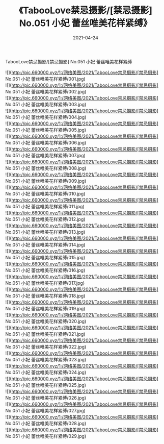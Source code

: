 ﻿---
layout: post
title:  《TabooLove禁忌摄影/[禁忌摄影] No.051 小妃 蕾丝唯美花样紧缚》
date:   2021-04-24
img: http://pic.660000.xyz/1:/网络美图/2021/TabooLove禁忌摄影/[禁忌摄影] No.051 小妃 蕾丝唯美花样紧缚/000.jpg
categories: [美女, 清纯, 唯美]
---

TabooLove禁忌摄影/[禁忌摄影] No.051 小妃 蕾丝唯美花样紧缚

 ![](http://pic.660000.xyz/1:/网络美图/2021/TabooLove禁忌摄影/[禁忌摄影] No.051 小妃 蕾丝唯美花样紧缚/001.jpg) <br>![](http://pic.660000.xyz/1:/网络美图/2021/TabooLove禁忌摄影/[禁忌摄影] No.051 小妃 蕾丝唯美花样紧缚/002.jpg) <br>![](http://pic.660000.xyz/1:/网络美图/2021/TabooLove禁忌摄影/[禁忌摄影] No.051 小妃 蕾丝唯美花样紧缚/003.jpg) <br>![](http://pic.660000.xyz/1:/网络美图/2021/TabooLove禁忌摄影/[禁忌摄影] No.051 小妃 蕾丝唯美花样紧缚/004.jpg) <br>![](http://pic.660000.xyz/1:/网络美图/2021/TabooLove禁忌摄影/[禁忌摄影] No.051 小妃 蕾丝唯美花样紧缚/005.jpg) <br>![](http://pic.660000.xyz/1:/网络美图/2021/TabooLove禁忌摄影/[禁忌摄影] No.051 小妃 蕾丝唯美花样紧缚/006.jpg) <br>![](http://pic.660000.xyz/1:/网络美图/2021/TabooLove禁忌摄影/[禁忌摄影] No.051 小妃 蕾丝唯美花样紧缚/007.jpg) <br>![](http://pic.660000.xyz/1:/网络美图/2021/TabooLove禁忌摄影/[禁忌摄影] No.051 小妃 蕾丝唯美花样紧缚/008.jpg) <br>![](http://pic.660000.xyz/1:/网络美图/2021/TabooLove禁忌摄影/[禁忌摄影] No.051 小妃 蕾丝唯美花样紧缚/009.jpg) <br>![](http://pic.660000.xyz/1:/网络美图/2021/TabooLove禁忌摄影/[禁忌摄影] No.051 小妃 蕾丝唯美花样紧缚/010.jpg) <br>![](http://pic.660000.xyz/1:/网络美图/2021/TabooLove禁忌摄影/[禁忌摄影] No.051 小妃 蕾丝唯美花样紧缚/011.jpg) <br>![](http://pic.660000.xyz/1:/网络美图/2021/TabooLove禁忌摄影/[禁忌摄影] No.051 小妃 蕾丝唯美花样紧缚/012.jpg) <br>![](http://pic.660000.xyz/1:/网络美图/2021/TabooLove禁忌摄影/[禁忌摄影] No.051 小妃 蕾丝唯美花样紧缚/013.jpg) <br>![](http://pic.660000.xyz/1:/网络美图/2021/TabooLove禁忌摄影/[禁忌摄影] No.051 小妃 蕾丝唯美花样紧缚/014.jpg) <br>![](http://pic.660000.xyz/1:/网络美图/2021/TabooLove禁忌摄影/[禁忌摄影] No.051 小妃 蕾丝唯美花样紧缚/015.jpg) <br>![](http://pic.660000.xyz/1:/网络美图/2021/TabooLove禁忌摄影/[禁忌摄影] No.051 小妃 蕾丝唯美花样紧缚/016.jpg) <br>![](http://pic.660000.xyz/1:/网络美图/2021/TabooLove禁忌摄影/[禁忌摄影] No.051 小妃 蕾丝唯美花样紧缚/017.jpg) <br>![](http://pic.660000.xyz/1:/网络美图/2021/TabooLove禁忌摄影/[禁忌摄影] No.051 小妃 蕾丝唯美花样紧缚/018.jpg) <br>![](http://pic.660000.xyz/1:/网络美图/2021/TabooLove禁忌摄影/[禁忌摄影] No.051 小妃 蕾丝唯美花样紧缚/019.jpg) <br>![](http://pic.660000.xyz/1:/网络美图/2021/TabooLove禁忌摄影/[禁忌摄影] No.051 小妃 蕾丝唯美花样紧缚/020.jpg) <br>![](http://pic.660000.xyz/1:/网络美图/2021/TabooLove禁忌摄影/[禁忌摄影] No.051 小妃 蕾丝唯美花样紧缚/021.jpg) <br>![](http://pic.660000.xyz/1:/网络美图/2021/TabooLove禁忌摄影/[禁忌摄影] No.051 小妃 蕾丝唯美花样紧缚/022.jpg) <br>![](http://pic.660000.xyz/1:/网络美图/2021/TabooLove禁忌摄影/[禁忌摄影] No.051 小妃 蕾丝唯美花样紧缚/023.jpg) <br>![](http://pic.660000.xyz/1:/网络美图/2021/TabooLove禁忌摄影/[禁忌摄影] No.051 小妃 蕾丝唯美花样紧缚/024.jpg) <br>![](http://pic.660000.xyz/1:/网络美图/2021/TabooLove禁忌摄影/[禁忌摄影] No.051 小妃 蕾丝唯美花样紧缚/025.jpg) <br>![](http://pic.660000.xyz/1:/网络美图/2021/TabooLove禁忌摄影/[禁忌摄影] No.051 小妃 蕾丝唯美花样紧缚/026.jpg) <br>![](http://pic.660000.xyz/1:/网络美图/2021/TabooLove禁忌摄影/[禁忌摄影] No.051 小妃 蕾丝唯美花样紧缚/027.jpg) <br>![](http://pic.660000.xyz/1:/网络美图/2021/TabooLove禁忌摄影/[禁忌摄影] No.051 小妃 蕾丝唯美花样紧缚/028.jpg) <br>![](http://pic.660000.xyz/1:/网络美图/2021/TabooLove禁忌摄影/[禁忌摄影] No.051 小妃 蕾丝唯美花样紧缚/029.jpg) <br>